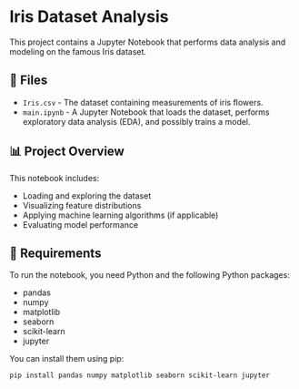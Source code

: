 # Iris Dataset Analysis

This project contains a Jupyter Notebook that performs data analysis and modeling on the famous Iris dataset.

## 📁 Files

- `Iris.csv` - The dataset containing measurements of iris flowers.
- `main.ipynb` - A Jupyter Notebook that loads the dataset, performs exploratory data analysis (EDA), and possibly trains a model.

## 📊 Project Overview

This notebook includes:
- Loading and exploring the dataset
- Visualizing feature distributions
- Applying machine learning algorithms (if applicable)
- Evaluating model performance

## 🔧 Requirements

To run the notebook, you need Python and the following Python packages:

- pandas
- numpy
- matplotlib
- seaborn
- scikit-learn
- jupyter

You can install them using pip:

```bash
pip install pandas numpy matplotlib seaborn scikit-learn jupyter

